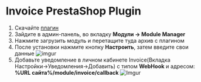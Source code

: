 # Invoice PrestaShop Plugin

1. Скачайте [плагин](https://github.com/Invoice-LLC/Invoice.Module.PrestaShop/raw/master/invoice.zip)
2. Зайдите в админ-панель, во вкладку **Модули -> Module Manager**
3. Нажмите загрузить модуль и перетащите туда архив с плагином
4. После установки нажмите кнопку **Настроить**, затем введите свои данные
![imgur](https://imgur.com/aYs5t29.png)
6. Добавьте уведомление в личном кабинете Invoice(Вкладка Настройки->Уведомления->Добавить)
   с типом **WebHook** и адресом: **%URL сайта%/module/invoice/callback**
![Imgur](https://imgur.com/LZEozhf.png)
